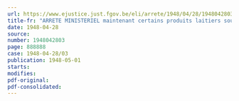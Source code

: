 ```yaml
---
url: https://www.ejustice.just.fgov.be/eli/arrete/1948/04/28/1948042803/justel
title-fr: "ARRETE MINISTERIEL maintenant certains produits laitiers sous le régime des prix maxima"
date: 1948-04-28
source:
number: 1948042803
page: 888888
case: 1948-04-28/03
publication: 1948-05-01
starts:
modifies:
pdf-original:
pdf-consolidated:
---
```


